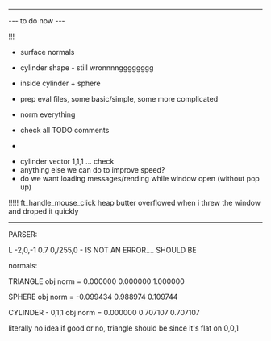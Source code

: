 


--------------------------------------------------------------------------
--- to do now ---

!!!
 - surface normals

 - cylinder shape - still wronnnngggggggg
 - inside cylinder + sphere



 - prep eval files, some basic/simple, some more complicated
 - norm everything
 - check all TODO comments

+
 - cylinder vector 1,1,1 ... check
 - anything else we can do to improve speed?
 - do we want loading messages/rending while window open (without pop up)


!!!!! ft_handle_mouse_click heap butter overflowed when i threw the window and droped it quickly

--------------------------------------------------------------------------


PARSER:

L              -2,0,-1    0.7    0,/255,0 - IS NOT AN ERROR.... SHOULD BE

normals:

TRIANGLE
obj norm = 0.000000 0.000000 1.000000

SPHERE
obj norm = -0.099434 0.988974 0.109744

CYLINDER - 0,1,1
obj norm = 0.000000 0.707107 0.707107

literally no idea if good or no, triangle should be since it's flat on 0,0,1
